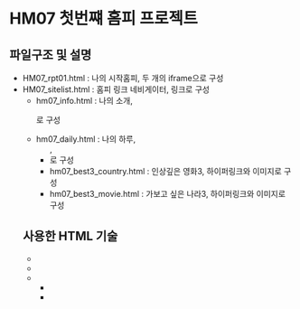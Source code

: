 # HM07 첫번쨰 홈피 프로젝트

## 파일구조 및 설명
- HM07_rpt01.html : 나의 시작홈피, 두 개의 iframe으로 구성
- HM07_sitelist.html : 홈피 링크 네비게이터, 링크로 구성
  - hm07_info.html : 나의 소개, <p>로 구성
  - hm07_daily.html : 나의 하루, <ul>, <li>로 구성
  -  hm07_best3_country.html : 인상깊은 영화3, 하이퍼링크와 이미지로 구성
  -  hm07_best3_movie.html : 가보고 싶은 나라3, 하이퍼링크와 이미지로 구성
## 사용한 HTML 기술
- <a href>
- <img>
- <ul>
- <li>
